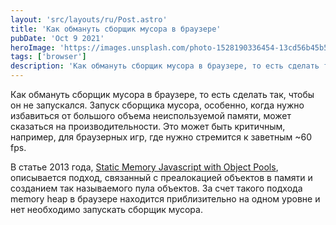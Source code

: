 ```yaml
---
layout: 'src/layouts/ru/Post.astro'
title: 'Как обмануть сборщик мусора в браузере'
pubDate: 'Oct 9 2021'
heroImage: 'https://images.unsplash.com/photo-1528190336454-13cd56b45b5a?ixlib=rb-4.0.3&ixid=MnwxMjA3fDB8MHxwaG90by1wYWdlfHx8fGVufDB8fHx8&auto=format&fit=crop&w=1770&q=80'
tags: ['browser']
description: 'Как обмануть сборщик мусора в браузере, то есть сделать так, чтобы он не запускался. Запуск сборщика мусора, особенно, когда нужно избавиться от большого объема неиспользуемой памяти, может сказаться на производительности. Это может быть критичным, например, для браузерных игр, где нужно стремится к заветным ~60 fps.'
---
```


Как обмануть сборщик мусора в браузере, то есть сделать так, чтобы он не запускался. Запуск сборщика мусора, особенно, когда нужно избавиться от большого объема неиспользуемой памяти, может сказаться на производительности. Это может быть критичным, например, для браузерных игр, где нужно стремится к заветным ~60 fps.

В статье 2013 года, [Static Memory Javascript with Object Pools](https://web.dev/speed-static-mem-pools/), описывается подход, связанный с преалокацией объектов в памяти и созданием так называемого пула объектов. За счет такого подхода memory heap в браузере находится приблизительно на одном уровне и нет необходимо запускать сборщик мусора.
